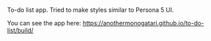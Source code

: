 To-do list app. Tried to make styles similar to Persona 5 UI.

You can see the app here:
https://anothermonogatari.github.io/to-do-list/build/
